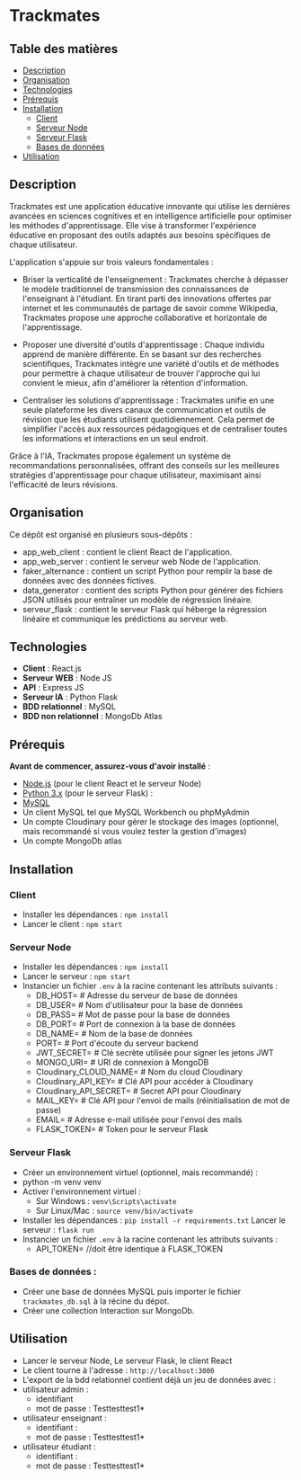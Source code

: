 # Trackmates 

## Table des matières
- [Description](#description)
- [Organisation](#organisation)
- [Technologies](#technologies)
- [Prérequis](#prérequis)
- [Installation](#installation)
  - [Client](#client)
  - [Serveur Node](#serveur-node)
  - [Serveur Flask](#serveur-flask)
  - [Bases de données](#bases-de-données)
- [Utilisation](#utilisation)

## Description 
Trackmates est une application éducative innovante qui utilise les dernières avancées en sciences cognitives et en intelligence artificielle pour optimiser les méthodes d'apprentissage. Elle vise à transformer l'expérience éducative en proposant des outils adaptés aux besoins spécifiques de chaque utilisateur.

L'application s'appuie sur trois valeurs fondamentales :

- Briser la verticalité de l'enseignement : Trackmates cherche à dépasser le modèle traditionnel de transmission des connaissances de l'enseignant à l'étudiant. En tirant parti des innovations offertes par internet et les communautés de partage de savoir comme Wikipedia, Trackmates propose une approche collaborative et horizontale de l'apprentissage.

- Proposer une diversité d'outils d'apprentissage : Chaque individu apprend de manière différente. En se basant sur des recherches scientifiques, Trackmates intègre une variété d'outils et de méthodes pour permettre à chaque utilisateur de trouver l'approche qui lui convient le mieux, afin d'améliorer la rétention d'information.

- Centraliser les solutions d'apprentissage : Trackmates unifie en une seule plateforme les divers canaux de communication et outils de révision que les étudiants utilisent quotidiennement. Cela permet de simplifier l'accès aux ressources pédagogiques et de centraliser toutes les informations et interactions en un seul endroit.

Grâce à l'IA, Trackmates propose également un système de recommandations personnalisées, offrant des conseils sur les meilleures stratégies d'apprentissage pour chaque utilisateur, maximisant ainsi l'efficacité de leurs révisions.

## Organisation
Ce dépôt est organisé en plusieurs sous-dépôts :
- app_web_client : contient le client React de l'application.
- app_web_server : contient le serveur web Node de l'application.
- faker_alternance : contient un script Python pour remplir la base de données avec des données fictives.
- data_generator : contient des scripts Python pour générer des fichiers JSON utilisés pour entraîner un modèle de régression linéaire.
- serveur_flask : contient le serveur Flask qui héberge la régression linéaire et communique les prédictions au serveur web.

## Technologies
- **Client** : React.js
- **Serveur WEB** : Node JS
- **API** : Express JS
- **Serveur IA** : Python Flask
- **BDD relationnel** : MySQL
- **BDD non relationnel** : MongoDb Atlas
  
## Prérequis
**Avant de commencer, assurez-vous d'avoir installé** :
- [Node.js](https://nodejs.org) (pour le client React et le serveur Node)
- [Python 3.x](https://www.python.org/downloads/) (pour le serveur Flask) :
- [MySQL](https://dev.mysql.com/downloads/mysql/)
- Un client MySQL tel que MySQL Workbench ou phpMyAdmin
- Un compte Cloudinary pour gérer le stockage des images (optionnel, mais recommandé si vous voulez tester la gestion d'images)
- Un compte MongoDb atlas 

## Installation
### **Client**
- Installer les dépendances : ```npm install```
- Lancer le client : ```npm start```
### **Serveur Node**
- Installer les dépendances : ```npm install```
- Lancer le serveur : ```npm start```
- Instancier un fichier ```.env``` à la racine contenant les attributs suivants : 
  - DB_HOST=        # Adresse du serveur de base de données
  - DB_USER=        # Nom d'utilisateur pour la base de données
  - DB_PASS=        # Mot de passe pour la base de données
  - DB_PORT=        # Port de connexion à la base de données
  - DB_NAME=        # Nom de la base de données
  - PORT=           # Port d'écoute du serveur backend
  - JWT_SECRET=     # Clé secrète utilisée pour signer les jetons JWT
  - MONGO_URI=      # URI de connexion à MongoDB
  - Cloudinary_CLOUD_NAME=   # Nom du cloud Cloudinary
  - Cloudinary_API_KEY=      # Clé API pour accéder à Cloudinary
  - Cloudinary_API_SECRET=   # Secret API pour Cloudinary
  - MAIL_KEY=       # Clé API pour l'envoi de mails (réinitialisation de mot de passe)
  - EMAIL=          # Adresse e-mail utilisée pour l'envoi des mails
  - FLASK_TOKEN=    # Token pour le serveur Flask
### **Serveur Flask**
- Créer un environnement virtuel (optionnel, mais recommandé) :
- python -m venv venv
- Activer l'environnement virtuel : 
  - Sur Windows : ```venv\Scripts\activate```
  - Sur Linux/Mac : ```source venv/bin/activate```
- Installer les dépendances : ```pip install -r requirements.txt```
  Lancer le serveur : ```flask run```
- Instancier un fichier ```.env``` à la racine contenant les attributs suivants : 
  - API_TOKEN= //doit être identique à FLASK_TOKEN
### Bases de données :
- Créer une base de données MySQL puis importer le fichier ```trackmates_db.sql``` à la récine du dépot.
- Créer une collection Interaction sur MongoDb.

## Utilisation
- Lancer le serveur Node, Le serveur Flask, le client React
- Le client tourne à l'adresse : ```http://localhost:3000```
- L'export de la bdd relationnel contient déjà un jeu de données avec : 
- utilisateur admin : 
  - identifiant
  - mot de passe : Testtesttest1*
- utilisateur enseignant :
  - identifiant :
  - mot de passe : Testtesttest1*
- utilisateur étudiant : 
  - identifiant : 
  - mot de passe : Testtesttest1*

